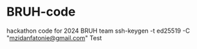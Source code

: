 # BRUH-code

hackathon code for 2024 BRUH team
ssh-keygen -t ed25519 -C "mzidanfatonie@gmail.com"
Test
